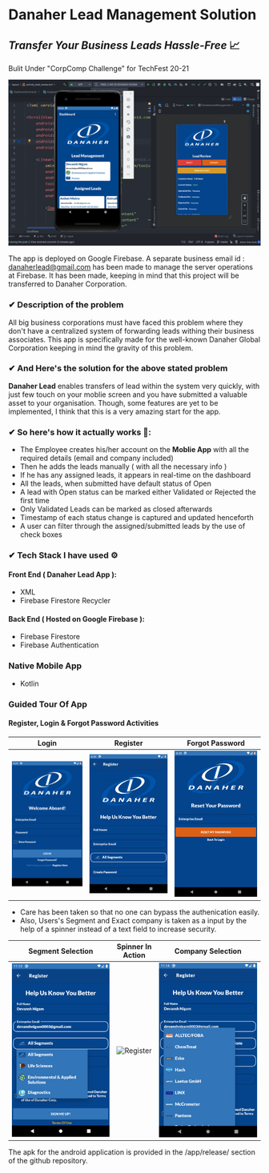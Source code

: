 # Danaher Lead Management Solution
## _Transfer Your Business Leads Hassle-Free_ 📈
Bulit Under  "CorpComp Challenge" for TechFest 20-21 

![Preview](/preview.png)

The app is deployed on Google Firebase. A separate business email id : danaherlead@gmail.com has been made to manage the server operations at Firebase. It has been made, keeping in mind that this project will be transferred to Danaher Corporation.

### ✔ Description  of the problem
All big business corporations must have faced this problem where they don't have a centralized system of forwarding leads withing their business associates. This app is specifically made for the well-known Danaher Global Corporation keeping in mind the gravity of this problem.

### ✔  And Here's the solution for the above stated problem
**Danaher Lead** enables transfers of lead within the system very quickly, with just few touch on your moblie screen and you have submitted a valuable asset to your organisation. Though, some features are yet to be implemented, I think that this is a very amazing start for the app.

### ✔  So here's how it actually works 📱:
- The Employee creates his/her account on the **Moblie App** with all the required details (email and company included)
- Then he adds the leads manually ( with all the necessary info )
- If he has any assigned leads, it appears in real-time on the dashboard
- All the leads, when submitted have default status of Open
- A lead with Open status can be marked either Validated or Rejected the first time
- Only Validated Leads can be marked as closed afterwards
- Timestamp of each status change is captured and updated henceforth
- A user can filter through the assigned/submitted leads by the use of check boxes

### ✔  Tech Stack I have used ⚙

#### Front End ( Danaher Lead App ):
- XML 
- Firebase Firestore Recycler

#### Back End  ( Hosted on Google Firebase ):
- Firebase Firestore
- Firebase Authentication

### Native Mobile App 
- Kotlin

### Guided Tour Of App 

#### Register, Login & Forgot Password Activities

Login             |  Register | Forgot Password
:-------------------------:|:-------------------------:|:-------------------------:
![Login](/app-screenshots/Login.png)  |  ![Register](/app-screenshots/Register.png) | ![ForgotPassword](/app-screenshots/ForgotPassword.png)

- Care has been taken so that no one can bypass the authenication easily. 
- Also, Users's Segment and Exact company is taken as a input by the help of a spinner instead of a text field to increase security.

Segment Selection             |  Spinner In Action | Company Selection
:-------------------------:|:-------------------------:|:-------------------------:
![Segment](/app-screenshots/segment.png)  |  ![Register](/app-screenshots/segmentss.gif) | ![ForgotPassword](/app-screenshots/Screenshot_1615398241.png)


The apk for the android application is provided in the /app/release/ section of the github repository. 
